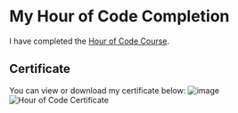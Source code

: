 # My Hour of Code Completion

I have completed the [Hour of Code Course](https://studio.code.org/projects/spritelab/T0Y32jNIlzehP_G_wcb65sv54mpE0PsG0zcYlVpo_3A).

## Certificate

You can view or download my certificate below:
![image](https://github.com/user-attachments/assets/5a2a5019-eb68-45ba-ac41-1a080f9f6491)
![Hour of Code Certificate](![image](https://github.com/user-attachments/assets/5d6cc676-c064-4f0e-bbd0-bfceca821609)
)
